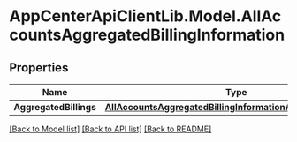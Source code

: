 # AppCenterApiClientLib.Model.AllAccountsAggregatedBillingInformation
## Properties

Name | Type | Description | Notes
------------ | ------------- | ------------- | -------------
**AggregatedBillings** | [**AllAccountsAggregatedBillingInformationAggregatedBillings**](AllAccountsAggregatedBillingInformationAggregatedBillings.md) |  | [optional] 

[[Back to Model list]](../README.md#documentation-for-models) [[Back to API list]](../README.md#documentation-for-api-endpoints) [[Back to README]](../README.md)


